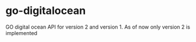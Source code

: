 go-digitalocean
===============

GO digital ocean API for version 2 and version 1. As of now only version 2 is implemented
